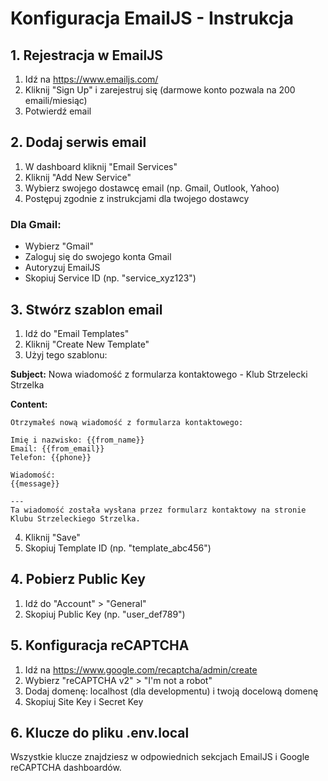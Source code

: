 # Konfiguracja EmailJS - Instrukcja

## 1. Rejestracja w EmailJS

1. Idź na https://www.emailjs.com/
2. Kliknij "Sign Up" i zarejestruj się (darmowe konto pozwala na 200 emaili/miesiąc)
3. Potwierdź email

## 2. Dodaj serwis email

1. W dashboard kliknij "Email Services"
2. Kliknij "Add New Service"
3. Wybierz swojego dostawcę email (np. Gmail, Outlook, Yahoo)
4. Postępuj zgodnie z instrukcjami dla twojego dostawcy

### Dla Gmail:

- Wybierz "Gmail"
- Zaloguj się do swojego konta Gmail
- Autoryzuj EmailJS
- Skopiuj Service ID (np. "service_xyz123")

## 3. Stwórz szablon email

1. Idź do "Email Templates"
2. Kliknij "Create New Template"
3. Użyj tego szablonu:

**Subject:** Nowa wiadomość z formularza kontaktowego - Klub Strzelecki Strzelka

**Content:**

```
Otrzymałeś nową wiadomość z formularza kontaktowego:

Imię i nazwisko: {{from_name}}
Email: {{from_email}}
Telefon: {{phone}}

Wiadomość:
{{message}}

---
Ta wiadomość została wysłana przez formularz kontaktowy na stronie Klubu Strzeleckiego Strzelka.
```

4. Kliknij "Save"
5. Skopiuj Template ID (np. "template_abc456")

## 4. Pobierz Public Key

1. Idź do "Account" > "General"
2. Skopiuj Public Key (np. "user_def789")

## 5. Konfiguracja reCAPTCHA

1. Idź na https://www.google.com/recaptcha/admin/create
2. Wybierz "reCAPTCHA v2" > "I'm not a robot"
3. Dodaj domenę: localhost (dla developmentu) i twoją docelową domenę
4. Skopiuj Site Key i Secret Key

## 6. Klucze do pliku .env.local

Wszystkie klucze znajdziesz w odpowiednich sekcjach EmailJS i Google reCAPTCHA dashboardów.
